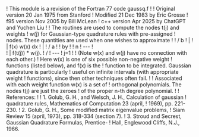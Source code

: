   ! This module is a revision of the Fortran 77 code gaussq.f
  !
  !   Original version 20 Jan 1975 from Stanford
  !   Modified 21 Dec 1983 by Eric Grosse
  !   f95 version Nov 2005 by Bill McLean
  !   c++ version Apr 2025 by ChatGPT and Yuchen Liu
  !
  ! The routines are used to compute the nodes t(j) and weights
  ! w(j) for Gaussian-type quadrature rules with pre-assigned
  ! nodes.  These quantities are used when one wishes to approximate
  !
  !                 / b
  !                 |
  !                 | f(x) w(x) dx
  !                 |
  !                 / a
  !
  ! by
  !
  !                  n
  !                 ---
  !                 \
  !                  |  f(t(j)) * w(j).
  !                 /
  !                 ---
  !                 j=1
  !
  ! (Note w(x) and w(j) have no connection with each other.)
  ! Here w(x) is one of six possible non-negative weight
  ! functions (listed below), and f(x) is the
  ! function to be integrated.  Gaussian quadrature is particularly
  ! useful on infinite intervals (with appropriate weight
  ! functions), since then other techniques often fail.
  !
  ! Associated with each weight function w(x) is a set of
  ! orthogonal polynomials.  The nodes t(j) are just the zeroes
  ! of the proper n-th degree polynomial.
  !
  ! References:
  !
  !      1.  Golub, G. H., and Welsch, J. H., Calculation of gaussian
  !          quadrature rules, Mathematics of Computation 23 (april,
  !          1969), pp. 221-230.
  !      2.  Golub, G. H., Some modified matrix eigenvalue problems,
  !          Siam Review 15 (april, 1973), pp. 318-334 (section 7).
  !      3.  Stroud and Secrest, Gaussian Quadrature Formulas, Prentice-
  !          Hall, Englewood Cliffs, N.J., 1966.
